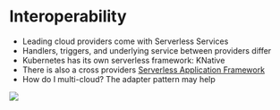 # Interoperability

* Leading cloud providers come with Serverless Services
* Handlers, triggers, and underlying service between providers differ
* Kubernetes has its own serverless framework: KNative
* There is also a cross providers [Serverless Application Framework](https://serverless.com/)
* How do I multi-cloud? The adapter pattern may help

[![](../.gitbook/assets/adapter-pattern.png)](https://blog.usejournal.com/adapter-design-pattern-acd51418572f)

